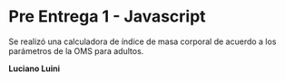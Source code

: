 # Pre Entrega 1 - Javascript
Se realizó una calculadora de índice de masa corporal de acuerdo a los parámetros de la OMS para adultos.


**Luciano Luini**